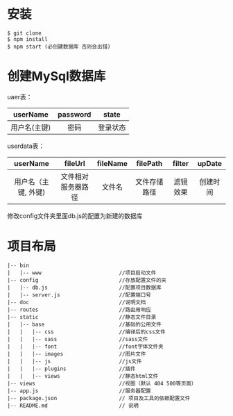 
# 安装

```
$ git clone
$ npm install
$ npm start (必创建数据库 否则会出错)

```

# 创建MySql数据库

uaer表：

userName| password| state
:-: | :-: | :-:
用户名(主键) | 密码 | 登录状态

userdata表：

userName | fileUrl | fileName | filePath | filter| upDate
:-: | :-: | :-: | :-: | :-: | :-:
用户名（主键, 外键) | 文件相对服务器路径 | 文件名 | 文件存储路径 |  滤镜效果|  创建时间

修改config文件夹里面db.js的配置为新建的数据库


# 项目布局
```
|-- bin 							
|	|-- www 						//项目启动文件
|-- config							//存放配置文件的夹
|	|-- db.js 						//配置项目数据库
|	|-- server.js					//配置端口号
|-- doc								//说明文档
|-- routes							//路由用响应
|-- static							//静态文件目录
|	|-- base						//基础的公用文件
|	|	|-- css						//编译后的css文件
|	|	|-- sass					//sass文件
|	|	|-- font					//font字体文件夹
|	|	|-- images					//图片文件
|	|	|-- js						//js文件
|	|	|-- plugins					//插件
|	|	|-- views					//静态html文件
|-- views  							//视图（默认 404 500等页面）
|-- app.js  						//服务器配置
|-- package.json					// 项目及工具的依赖配置文件
|-- README.md						// 说明
```